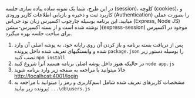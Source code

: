 در این طرح، شما یک نمونه ساده پیاده سازی جلسه (session)، کلوچه (cookies)، و کاربرد ثبت و ذخیره و بازیابی اطلاعات کاربر ورودی (Authentication) را بصورت عملی میابید.
این برنامه بوسیله چارچوب اکسپرس زبان نود جی‌اس (Express, Node JS) نوشته شده است و از بسته اکسپرس-سشن )(express-session) موجود در اکسپرس برای ساخت جلسه بهره میگیرد.

1. پس از دریافت بسته برنامه و باز کردن آن روی رایانه خود، به پوشه اصلی آن وارد شده و وابستگیهای تعریف شده داخل پرونده `package.json` را بوسیله دستور زیر نصب کنید
   `npm install`
2. در حالیکه هنوز داخل پوشه اصلی برنامه هستید آنرا شروع کنید
   `node app.js`
3. حالا میتوانید با مراجعه به صفحه زیر وارد برنامه شوید <http://localhost:4001/login>
4. مشخصات کاربرهای تعریف شده شامل اسم‌کاربری و رمز را میتوانید با مراجعه به پرونده زیر بیابید:
   `...\db\users.js`

